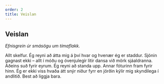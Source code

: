 ```yaml
---
order: 2
title: Veislan
---
```


## Veislan

*Efnisgrein úr smásögu um tímaflakk.*

Allt skelfur. Ég reyni að átta mig á því hvar og hvenær ég er staddur. Sjónin gagnast ekki – allt í móðu og óvenjulegir litir dansa við mörk sjáaldranna. Aðeins suð fyrir eyrum. Ég reyni að standa upp. Annar fóturinn fram fyrir hinn. Ég er ekki viss hvaða átt snýr niður fyrr en jörðin kýlir mig skyndilega í andlitið. Best að liggja bara.
